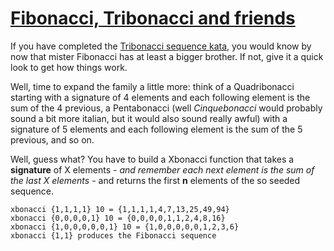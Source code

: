 # [Fibonacci, Tribonacci and friends](https://www.codewars.com/kata/fibonacci-tribonacci-and-friends "https://www.codewars.com/kata/556e0fccc392c527f20000c5")

If you have completed the <a href="https://www.codewars.com/kata/tribonacci-sequence" target="_blank" title="Tribonacci sequence">Tribonacci sequence kata</a>, you would know by now that mister Fibonacci has at least a bigger brother. If not, give it a quick look to get how things work.

Well, time to expand the family a little more: think of a Quadribonacci starting with a signature of 4 elements and each following element is the sum of the 4 previous, a Pentabonacci (well *Cinquebonacci* would probably sound a bit more italian, but it would also sound really awful) with a signature of 5 elements and each following element is the sum of the 5 previous, and so on.

Well, guess what? You have to build a Xbonacci function that takes a **signature** of X elements *- and remember each next element is the sum of the last X elements -* and returns the first **n** elements of the so seeded sequence.

```
xbonacci {1,1,1,1} 10 = {1,1,1,1,4,7,13,25,49,94}
xbonacci {0,0,0,0,1} 10 = {0,0,0,0,1,1,2,4,8,16}
xbonacci {1,0,0,0,0,0,1} 10 = {1,0,0,0,0,0,1,2,3,6}
xbonacci {1,1} produces the Fibonacci sequence
```